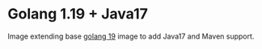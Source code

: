 Golang 1.19 + Java17
====================

Image extending base
[golang 19](https://github.com/docker-library/golang/blob/930af80e18cd5c20d3cc8c870473c7fa9f7062bf/1.19/bullseye/Dockerfile) image to
add Java17 and Maven support.

